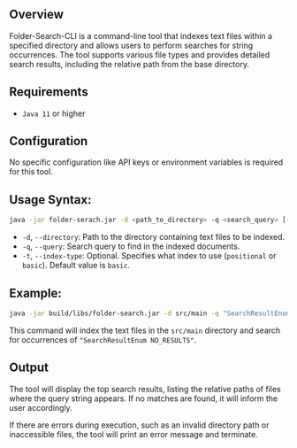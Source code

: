 ## Overview

Folder-Search-CLI is a command-line tool that indexes text files within a specified directory and allows users to perform searches for string occurrences. The tool supports various file types and provides detailed search results, including the relative path from the base directory.

## Requirements

- `Java 11` or higher

## Configuration

No specific configuration like API keys or environment variables is required for this tool.

## Usage Syntax:
```bash
java -jar folder-serach.jar -d <path_to_directory> -q <search_query> [-t <basic/positional>]
```
- `-d`, `--directory`: Path to the directory containing text files to be indexed.
- `-q`, `--query`: Search query to find in the indexed documents.
- `-t`, `--index-type`: Optional. Specifies what index to use (`positional` or `basic`). Default value is `basic`.


## Example:
```bash
java -jar build/libs/folder-search.jar -d src/main -q "SearchResultEnum NO_RESULTS"
```
This command will index the text files in the `src/main` directory and search for occurrences of `"SearchResultEnum NO_RESULTS"`.

## Output

The tool will display the top search results, listing the relative paths of files where the query string appears. If no matches are found, it will inform the user accordingly.

If there are errors during execution, such as an invalid directory path or inaccessible files, the tool will print an error message and terminate.